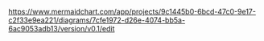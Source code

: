 https://www.mermaidchart.com/app/projects/9c1445b0-6bcd-47c0-9e17-c2f33e9ea221/diagrams/7cfe1972-d26e-4074-bb5a-6ac9053adb13/version/v0.1/edit